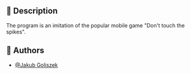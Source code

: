 
## 📓 Description

The program is an imitation of the popular mobile game "Don't touch the spikes".


## 📖 Authors

- [@Jakub Goliszek](https://github.com/n1ongol)

